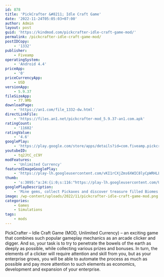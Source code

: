 ```yaml
---
id: 878
title: 'PickCrafter &#8211; Idle Craft Game'
date: '2022-11-24T05:05:03+07:00'
author: Admin
layout: post
guid: 'https://kindmod.com/pickcrafter-idle-craft-game-mod/'
permalink: /pickcrafter-idle-craft-game-mod/
postIDCopy:
    - '1332'
publisher:
    - Fiveamp
operatingSystem:
    - 'Android 4.4'
priceApp:
    - '0'
priceCurrencyApp:
    - USD
versionApp:
    - 5.9.37
fileSizeApp:
    - 77.9Mb
downloadPage:
    - 'https://an1.com/file_1332-dw.html'
directLinkFile:
    - 'https://files.an1.net/pickcrafter-mod_5.9.37-an1.com.apk'
ratingCount:
    - '11602'
ratingValue:
    - '4.6'
googlePlay:
    - 'https://play.google.com/store/apps/details?id=com.fiveamp.pickcrafterapp'
youtubeID:
    - tq2JtC_cC9Y
modFeatures:
    - 'Unlimited Currency'
featuredImageGooglePlay:
    - 'https://play-lh.googleusercontent.com/vKI1rCXjZms6XWIC8lyCpWRHLLYRLjn1MCQFJ1FK-Zsl0Kz8X7a77YDVY6rh7KKsTSo'
thumb:
    - 's:3095:"a:24:{i:0;s:116:"https://play-lh.googleusercontent.com/URdUFuwsIL2nljNC5spNsPwx9X8LbrCy1tfX_QvcDkUmcivSGk5VY47Mht-l1HhqTvYh=w526-h296";i:1;s:116:"https://play-lh.googleusercontent.com/tuFtcnLyUvJUHbu0Cv-e_uO3IbxSg-twQe7Se5WwK5vu-VWCNND8QsOeo5m87p70aYLr=w526-h296";i:2;s:116:"https://play-lh.googleusercontent.com/41XIleKjrDR7COgiCfp749pjJNhxcX427BUm2RqaROqc8PH8-0obAACOgx_ftEFgIlz_=w526-h296";i:3;s:116:"https://play-lh.googleusercontent.com/LpcT455h8FSpCwxvBDXWUqzhTGVi2JNTMHZ51-spSf5F9JsN2isL2Ykud6JRwyPZFzZR=w526-h296";i:4;s:115:"https://play-lh.googleusercontent.com/t6ZJgaQ-D8rKpJG84tx1KzfcTS5Rl7_Dg9ng7Rlo2B85XMVy8s8kHngsJItziEv5D_4=w526-h296";i:5;s:115:"https://play-lh.googleusercontent.com/1mRNoz-UDDdFRWvDG2tHBduOW21Lcx0vznobGtFeeU2BR090a_aperpO0BdjzQYpac4=w526-h296";i:6;s:115:"https://play-lh.googleusercontent.com/ClRcvbY-YIO6hg_2svHojnDffwUNokTbLaFzCMQthi489Or4VB0W1ZesIz3Dh1CyKto=w526-h296";i:7;s:114:"https://play-lh.googleusercontent.com/YRLJKeHKG8DcxFtHu1XJmL9bfnEcSqGsA6zSx0e5UMp5VgPyThQu0KlMMM58DieP_g=w526-h296";i:8;s:114:"https://play-lh.googleusercontent.com/OAPwjYRnJ45nmyyAf_XiHq4hE_d6ZxjLNeIjc7WU5UvLduHSvqtAQasgXp4mUCYasg=w526-h296";i:9;s:115:"https://play-lh.googleusercontent.com/QzFGNY8kgm8etI_m_n_uMumXaLIZ_gRldMgay5nxnp6zuptg6YLj6kE9ngICn4t9WIo=w526-h296";i:10;s:116:"https://play-lh.googleusercontent.com/Y5A1WTG-sZFa-MqnVckSfpG1EJdgGeqfbWz0RhZ1ZrochguJa2NbpZtn8bti3PurWpL5=w526-h296";i:11;s:115:"https://play-lh.googleusercontent.com/7o5uTe5p1-Y4nFWfI8udUlo55K_UVVtWMSR5uKtuzGcd5yI0TFsGr-CchK2yTlbtHDA=w526-h296";i:12;s:114:"https://play-lh.googleusercontent.com/AM1exmLUPefXsEzO3asaUEWLKd2lCDXFe-nXZjvuG84YMzd8YdHOQ8cpEi41ZEy3cw=w526-h296";i:13;s:115:"https://play-lh.googleusercontent.com/yHrB5YDhc0NwG-XekIBGrvgQyVG8ZHanPOxbXlN0aVlW2TOBQUFw4Ue7Occrd_R7IxU=w526-h296";i:14;s:116:"https://play-lh.googleusercontent.com/o3Yqlc5KmM0KAlMaUTGhgp7wPgpP3ZtWUKZvS4KKVQOH_-PoNgt8b-Q5QfPQedjoeCKg=w526-h296";i:15;s:115:"https://play-lh.googleusercontent.com/r_uF8-rAxeG2lLkuUm2TeWjnB1CdVYH4TERd8oOEp22xYRLDrcI894Dbdrt_5D6j6yQ=w526-h296";i:16;s:116:"https://play-lh.googleusercontent.com/wizszhmdSG0zzchZj5w8M8NR3n5hrNdTTS_q49n92WqmqjpPYRq1AxqrvWoSV4Itbaix=w526-h296";i:17;s:115:"https://play-lh.googleusercontent.com/BrbVPEhtQExri48IzmkETo_5ptuioUWf7v0EAlfwAHfR2sWZqhIBqmDkHMxBGurnL1s=w526-h296";i:18;s:114:"https://play-lh.googleusercontent.com/gwK7f4iR6yheocOhoSJIxGqadfDWUr90tLIWWqYHzA8jI7fA0HsKT5Pwa1mEaegBMQ=w526-h296";i:19;s:114:"https://play-lh.googleusercontent.com/XiGWpgJ8t5BSxGdSZmRGDDW95ztKlL3I8wV3Ovn54h5m7BYsps6-DUBGZoHI8ttTCA=w526-h296";i:20;s:114:"https://play-lh.googleusercontent.com/LjWQwT-sugGPtR1DvXVSrDojU96DJkIrkDOdss-EWeYexBZbJIHW9lxa8CN7X9gj2g=w526-h296";i:21;s:115:"https://play-lh.googleusercontent.com/JHobrmESoQyh5vmKQ_e3hwqyoN6kyf4G5aCrv5c0A-A3fEn8_ztUkk2In3x74HIh-Ko=w526-h296";i:22;s:115:"https://play-lh.googleusercontent.com/LpArnixOEldOqLKsNjl9bredwCSYCvlqmUgg4By7wdR5-woPRyj2AYZN--P_lJf3b_w=w526-h296";i:23;s:116:"https://play-lh.googleusercontent.com/_BA8ZOCwFZr1436QVXp-ZU78M6E1cCEEHPXRK6TlySPN7XdaqDNnXTnBL1ucM-LXercD=w526-h296";}";'
googlePlayDescription:
    - 'Mine gems, collect Pickaxes and discover treasure filled Biomes in PickCrafter!. PickCrafter is an incremental idle craft clicker game that lets you take control of a pickaxe and dig deep into the biomes 💎 Even while idle or offline! Just start tapping to mine. Upgrade Legendary Pickaxes, collect all the blocks and gear, and unlock all the Biomes 👑 Digging for gold has never been more exciting! Tap to start, then upgrade your Artifacts and Abilities to mine deeper, faster.. Download now and start mining for gold in this incremental idle crafting clicker game! How far can you dig?'
image: /wp-content/uploads/2022/11/pickcrafter-idle-craft-game-mod.png
categories:
    - Games
    - Simulations
tags:
    - mods
---
```


PickCrafter – Idle Craft Game (MOD, Unlimited Currency) – an exciting game that combines such popular gameplay mechanics as an arcade clicker and digger. And so, your task is to try to penetrate the bowels of the earth as deeply as possible, while collecting various prizes and bonuses. In turn, the elements of a clicker will require attention and skill from you, but as your enterprise grows, you will be able to automate the process as much as possible and pay more attention to such elements as economics, development and expansion of your enterprise.